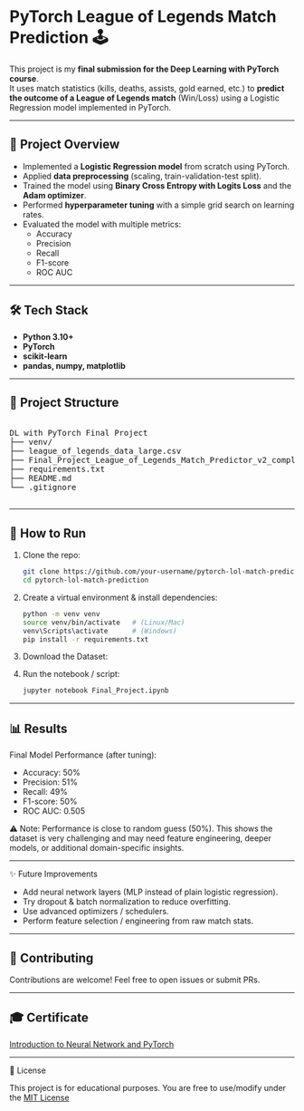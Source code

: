 # PyTorch League of Legends Match Prediction 🕹️

This project is my **final submission for the Deep Learning with PyTorch course**.  
It uses match statistics (kills, deaths, assists, gold earned, etc.) to **predict the outcome of a League of Legends match** (Win/Loss) using a Logistic Regression model implemented in PyTorch.

---

## 📌 Project Overview
- Implemented a **Logistic Regression model** from scratch using PyTorch.
- Applied **data preprocessing** (scaling, train-validation-test split).
- Trained the model using **Binary Cross Entropy with Logits Loss** and the **Adam optimizer**.
- Performed **hyperparameter tuning** with a simple grid search on learning rates.
- Evaluated the model with multiple metrics:  
  - Accuracy  
  - Precision  
  - Recall  
  - F1-score  
  - ROC AUC  

---

## 🛠️ Tech Stack
- **Python 3.10+**
- **PyTorch**
- **scikit-learn**
- **pandas, numpy, matplotlib**

---
## 📂 Project Structure
<pre>

DL with PyTorch Final Project
├── venv/
├── league_of_legends_data_large.csv                                  # Dataset (not included, add your own CSV)
├── Final_Project_League_of_Legends_Match_Predictor_v2_completed      # Jupyter notebooks
├── requirements.txt                                                  # Dependencies
├── README.md                                                         # Project description
└── .gitignore                                                        # Ignore unnecessary files

</pre>
---
 
## 🚀 How to Run

1. Clone the repo:
   ```bash
   git clone https://github.com/your-username/pytorch-lol-match-prediction.git
   cd pytorch-lol-match-prediction
   ```
2. Create a virtual environment & install dependencies:
   ```bash
   python -m venv venv
   source venv/bin/activate   # (Linux/Mac)
   venv\Scripts\activate      # (Windows)
   pip install -r requirements.txt
   ```
3. Download the Dataset:
   
4. Run the notebook / script:
   ```bash
   jupyter notebook Final_Project.ipynb
   ```

---

## 📊 Results

Final Model Performance (after tuning):

- Accuracy: 50%
- Precision: 51%
- Recall: 49%
- F1-score: 50%
- ROC AUC: 0.505

⚠️ Note: Performance is close to random guess (50%).
This shows the dataset is very challenging and may need feature engineering, deeper models, or additional domain-specific insights.

---

✨ Future Improvements

- Add neural network layers (MLP instead of plain logistic regression).
- Try dropout & batch normalization to reduce overfitting.
- Use advanced optimizers / schedulers.
- Perform feature selection / engineering from raw match stats.

---

## 🤝 Contributing

Contributions are welcome! Feel free to open issues or submit PRs.

---

## 🎓 Certificate
[Introduction to Neural Network and PyTorch](https://www.coursera.org/account/accomplishments/certificate/AOJ1ARS7O1VV)

---

📜 License

This project is for educational purposes.
You are free to use/modify under the [MIT License](https://github.com/buildwithmehul/pytorch-lol-match-prediction/blob/main/LICENSE)
   
